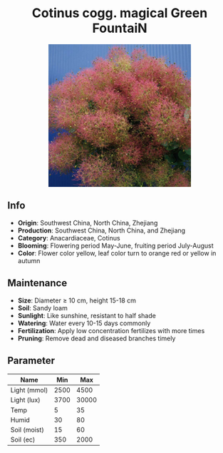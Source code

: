 <h1 align='center'>Cotinus cogg. magical Green FountaiN</h1>
<p align="center">
    <img 
        align='center'
        width='320'
        src="../images/cotinus cogg magical green fountain.png" 
        alt='Cotinus cogg. magical Green FountaiN' />
</p>

## Info

 - **Origin**: Southwest China, North China, Zhejiang
 - **Production**: Southwest China, North China, and Zhejiang
 - **Category**: Anacardiaceae, Cotinus
 - **Blooming**: Flowering period May-June, fruiting period July-August
 - **Color**: Flower color yellow, leaf color turn to orange red or yellow in autumn

## Maintenance

 - **Size**: Diameter ≥ 10 cm, height 15-18 cm
 - **Soil**: Sandy loam
 - **Sunlight**: Like sunshine, resistant to half shade
 - **Watering**: Water every 10-15 days commonly
 - **Fertilization**: Apply low concentration fertilizes with more times
 - **Pruning**: Remove dead and diseased branches timely

## Parameter

| Name         | Min  | Max   |
|--------------|------|-------|
| Light (mmol) | 2500 | 4500  |
| Light (lux)  | 3700 | 30000 |
| Temp         | 5    | 35    |
| Humid        | 30   | 80    |
| Soil (moist) | 15   | 60    |
| Soil (ec)    | 350  | 2000  |